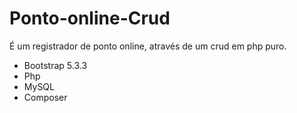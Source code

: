 # Ponto-online-Crud
É um registrador de ponto online, através de um crud em php puro.

- Bootstrap 5.3.3
- Php
- MySQL
- Composer